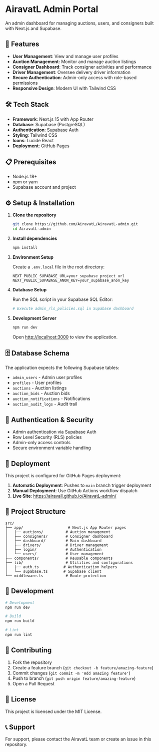 # AiravatL Admin Portal

An admin dashboard for managing auctions, users, and consigners built with Next.js and Supabase.

## 🚀 Features

- **User Management**: View and manage user profiles
- **Auction Management**: Monitor and manage auction listings
- **Consigner Dashboard**: Track consigner activities and performance
- **Driver Management**: Oversee delivery driver information
- **Secure Authentication**: Admin-only access with role-based permissions
- **Responsive Design**: Modern UI with Tailwind CSS

## 🛠️ Tech Stack

- **Framework**: Next.js 15 with App Router
- **Database**: Supabase (PostgreSQL)
- **Authentication**: Supabase Auth
- **Styling**: Tailwind CSS
- **Icons**: Lucide React
- **Deployment**: GitHub Pages

## 📋 Prerequisites

- Node.js 18+ 
- npm or yarn
- Supabase account and project

## ⚙️ Setup & Installation

1. **Clone the repository**
   ```bash
   git clone https://github.com/AiravatL/AiravatL-admin.git
   cd AiravatL-admin
   ```

2. **Install dependencies**
   ```bash
   npm install
   ```

3. **Environment Setup**
   
   Create a `.env.local` file in the root directory:
   ```env
   NEXT_PUBLIC_SUPABASE_URL=your_supabase_project_url
   NEXT_PUBLIC_SUPABASE_ANON_KEY=your_supabase_anon_key
   ```

4. **Database Setup**
   
   Run the SQL script in your Supabase SQL Editor:
   ```bash
   # Execute admin_rls_policies.sql in Supabase dashboard
   ```

5. **Development Server**
   ```bash
   npm run dev
   ```
   
   Open [http://localhost:3000](http://localhost:3000) to view the application.

## 🗄️ Database Schema

The application expects the following Supabase tables:
- `admin_users` - Admin user profiles
- `profiles` - User profiles  
- `auctions` - Auction listings
- `auction_bids` - Auction bids
- `auction_notifications` - Notifications
- `auction_audit_logs` - Audit trail

## 🔐 Authentication & Security

- Admin authentication via Supabase Auth
- Row Level Security (RLS) policies
- Admin-only access controls
- Secure environment variable handling

## 🚢 Deployment

This project is configured for GitHub Pages deployment:

1. **Automatic Deployment**: Pushes to `main` branch trigger deployment
2. **Manual Deployment**: Use GitHub Actions workflow dispatch
3. **Live Site**: https://airavall.github.io/AiravatL-admin/

## 📁 Project Structure

```
src/
├── app/                    # Next.js App Router pages
│   ├── auctions/          # Auction management
│   ├── consigners/        # Consigner dashboard  
│   ├── dashboard/         # Main dashboard
│   ├── drivers/           # Driver management
│   ├── login/             # Authentication
│   └── users/             # User management
├── components/            # Reusable components
├── lib/                   # Utilities and configurations
│   ├── auth.ts           # Authentication helpers
│   └── supabase.ts       # Supabase client
└── middleware.ts          # Route protection
```

## 🔧 Development

```bash
# Development
npm run dev

# Build
npm run build

# Lint
npm run lint
```

## 🤝 Contributing

1. Fork the repository
2. Create a feature branch (`git checkout -b feature/amazing-feature`)
3. Commit changes (`git commit -m 'Add amazing feature'`)
4. Push to branch (`git push origin feature/amazing-feature`)
5. Open a Pull Request

## 📄 License

This project is licensed under the MIT License.

## 📞 Support

For support, please contact the AiravatL team or create an issue in this repository.
